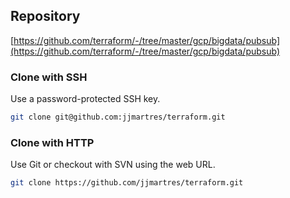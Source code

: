 ## Repository

[https://github.com/terraform/-/tree/master/gcp/bigdata/pubsub](https://github.com/terraform/-/tree/master/gcp/bigdata/pubsub)

### Clone with SSH
Use a password-protected SSH key.
```bash
git clone git@github.com:jjmartres/terraform.git
```

###  Clone with HTTP
Use Git or checkout with SVN using the web URL.
```bash
git clone https://github.com/jjmartres/terraform.git
```